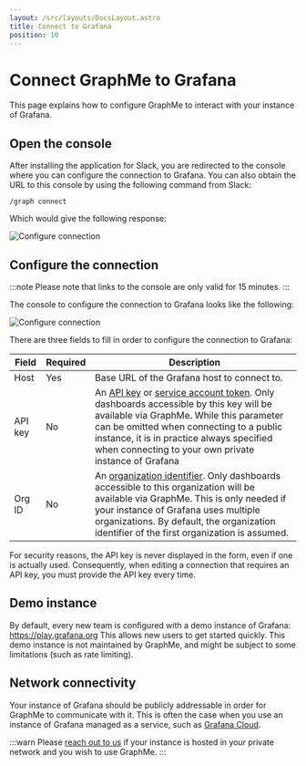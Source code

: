 ```yaml
---
layout: /src/layouts/DocsLayout.astro
title: Connect to Grafana
position: 10
---
```


# Connect GraphMe to Grafana

This page explains how to configure GraphMe to interact with your instance of Grafana.

## Open the console

After installing the application for Slack, you are redirected to the console where you can configure the connection to Grafana.
You can also obtain the URL to this console by using the following command from Slack:

```
/graph connect
```

Which would give the following response:

![Configure connection](/images/graph-connect.png)

## Configure the connection

:::note
Please note that links to the console are only valid for 15 minutes.
:::

The console to configure the connection to Grafana looks like the following:

![Configure connection](/images/console-connect.png)

There are three fields to fill in order to configure the connection to Grafana:

| Field   | Required | Description |
|---------|----------|-------------|
| Host    | Yes      | Base URL of the Grafana host to connect to.
| API key | No       | An [API key](https://grafana.com/docs/grafana/latest/administration/api-keys/) or [service account token](https://grafana.com/docs/grafana/latest/administration/service-accounts/). Only dashboards accessible by this key will be available via GraphMe. While this parameter can be omitted when connecting to a public instance, it is in practice always specified when connecting to your own private instance of Grafana |
| Org ID  | No       | An [organization identifier](https://grafana.com/docs/grafana/latest/administration/organization-management/). Only dashboards accessible to this organization will be available via GraphMe. This is only needed if your instance of Grafana uses multiple organizations. By default, the organization identifier of the first organization is assumed. |

For security reasons, the API key is never displayed in the form, even if one is actually used.
Consequently, when editing a connection that requires an API key, you must provide the API key every time.

## Demo instance

By default, every new team is configured with a demo instance of Grafana: https://play.grafana.org
This allows new users to get started quickly.
This demo instance is not maintained by GraphMe, and might be subject to some limitations (such as rate limiting).

## Network connectivity

Your instance of Grafana should be publicly addressable in order for GraphMe to communicate with it.
This is often the case when you use an instance of Grafana managed as a service, such as [Grafana Cloud](https://grafana.com/products/cloud/).

:::warn
Please [reach out to us](mailto:hello@graphme.app) if your instance is hosted in your private network and you wish to use GraphMe.
:::